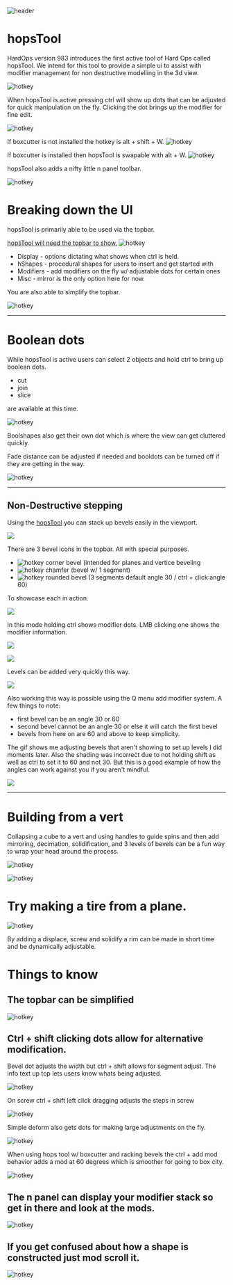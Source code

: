 ![header](img/banner.gif)

# hopsTool

HardOps version 983 introduces the first active tool of Hard Ops called hopsTool. We intend for this tool to provide a simple ui to assist with modifier management for non destructive modelling in the 3d view.

![hotkey](img/hopstool/h1_1.gif)

When hopsTool is active pressing ctrl will show up dots that can be adjusted for quick manipulation on the fly. Clicking the dot brings up the modifier for fine edit.

![hotkey](img/hopstool/h7.gif)

If boxcutter is not installed the hotkey is alt + shift + W.
![hotkey](img/hopstool/h1.gif)

If boxcutter is installed then hopsTool is swapable with alt + W.
![hotkey](img/hopstool/h2.gif)

hopsTool also adds a nifty little n panel toolbar.

![hotkey](img/hopstool/h18.png)

# Breaking down the UI

hopsTool is primarily able to be used via the topbar.

[hopsTool will need the topbar to show.](https://twitter.com/mxeon1001/status/1123820309168177154)
![hotkey](img/hopstool/h3.gif)

- Display - options dictating what shows when ctrl is held.
- hShapes - procedural shapes for users to insert and get started with
- Modifiers - add modifiers on the fly w/ adjustable dots for certain ones
- Misc - mirror is the only option here for now.

You are also able to simplify the topbar.

![hotkey](img/hopstool/h17.gif)

---

# Boolean dots

While hopsTool is active users can select 2 objects and hold ctrl to bring up boolean dots.

- cut
- join
- slice

are available at this time.

![hotkey](img/hopstool/h8.gif)

Boolshapes also get their own dot which is where the view can get cluttered quickly.

Fade distance can be adjusted if needed and booldots can be turned off if they are getting in the way.

![hotkey](img/hopstool/h9.gif)

---

## Non-Destructive stepping

Using the [hopsTool](hopsTool.md) you can stack up bevels easily in the viewport.

![](img/step/l1.png)

There are 3 bevel icons in the topbar. All with special purposes.

- ![hotkey](img/hopstool/BevelCorners.png) corner bevel (intended for planes and vertice beveling
- ![hotkey](img/hopstool/BevelChamfer.png) chamfer (bevel w/ 1 segment)
- ![hotkey](img/hopstool/BevelAll.png) rounded bevel (3 segments default angle 30 / ctrl + click angle 60)

To showcase each in action.

![](img/step/s2s.gif)

In this mode holding ctrl shows modifier dots. LMB clicking one shows the modifier information.

![](img/step/s2.png)

![](img/step/s3s.png)

Levels can be added very quickly this way.

![](img/step/s4s.gif)

Also working this way is possible using the Q menu add modifier system.
A few things to note:

- first bevel can be an angle 30 or 60
- second bevel cannot be an angle 30 or else it will catch the first bevel
- bevels from here on are 60 and above to keep simplicity.

The gif shows me adjusting bevels that aren't showing to set up levels I did moments later. Also the shading was incorrect due to not holding shift as well as ctrl to set it to 60 and not 30. But this is a good example of how the angles can work against you if you aren't mindful.

![](img/step/s5s.gif)

---

# Building from a vert

Collapsing a cube to a vert and using handles to guide spins and then add mirroring, decimation, solidification, and 3 levels of bevels can be a fun way to wrap your head around the process.

![hotkey](img/hopstool/h4.gif)

![hotkey](img/hopstool/h16.gif)

# Try making a tire from a plane.

![hotkey](img/hopstool/h6.gif)

By adding a displace, screw and solidify a rim can be made in short time and be dynamically adjustable.

# Things to know

## The topbar can be simplified
![hotkey](img/hopstool/h5.gif)

## Ctrl + shift clicking dots allow for alternative modification.

Bevel dot adjusts the width but ctrl + shift allows for segment adjust.
The info text up top lets users know whats being adjusted.

![hotkey](img/hopstool/h10.gif)

On screw ctrl + shift left click dragging adjusts the steps in screw

![hotkey](img/hopstool/h11.gif)

Simple deform also gets dots for making large adjustments on the fly.

![hotkey](img/hopstool/h12.gif)

When using hops tool w/ boxcutter and racking bevels the ctrl + add mod behavior adds a mod at 60 degrees which is smoother for going to box city.

![hotkey](img/hopstool/h13.gif)

## The n panel can display your modifier stack so get in there and look at the mods.

![hotkey](img/hopstool/h14.gif)

## If you get confused about how a shape is constructed just mod scroll it.

![hotkey](img/hopstool/h14.gif)
